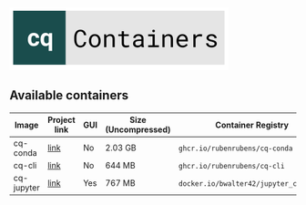 ![logo](./logo/logo.svg)

## Available containers

Image | Project link | GUI | Size (Uncompressed) | Container Registry
--- | --- | --- | --- | ---
cq-conda | [link](/cq-conda) | No | 2.03 GB | `ghcr.io/rubenrubens/cq-conda`
cq-cli | [link](/cq-cli) | No | 644 MB | `ghcr.io/rubenrubens/cq-cli`
cq-jupyter | [link](https://github.com/bernhard-42/jupyter-cadquery) | Yes | 767 MB | `docker.io/bwalter42/jupyter_cadquery`